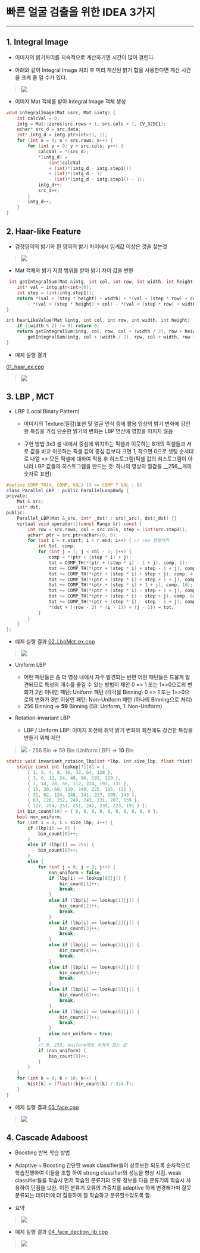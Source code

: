 # 빠른 얼굴 검출을 위한 **IDEA** 3가지

---
## 1. Integral Image

- 이미지의 밝기차이를 지속적으로 계산하기엔 시간이 많이 걸린다.

- 아래와 같이 Integral Image 처리 후 미리 계산된 밝기 합을 사용한다면 계산 시간을 크게 줄 일 수가 있다.

>  ![ ](/image/intgral.jpg)

- 이미지 Mat 객체를 받아 Integral Image 객체 생성
```c
void integralImage(Mat &src, Mat &intg) {
    int calcVal = 0;
    intg = Mat::zeros(src.rows + 1, src.cols + 1, CV_32SC1);
    uchar* src_d = src.data;
    int* intg_d = intg.ptr<int>(1, 1);
    for (int x = 0; x < src.rows; x++) {
        for (int y = 0; y < src.cols; y++) {
            calcVal = *(src_d);
            *(intg_d) =
                (int)calcVal
                + (int)*(intg_d - intg.step1())
                + (int)*(intg_d - 1)
                - (int)*(intg_d - intg.step1() - 1);
            intg_d++;
            src_d++;
        }
        intg_d++;
    }
}
```

## 2. Haar-like Feature

- 검정영역의 밝기와 흰 영역의 밝기 차이에서 임계값 이상은 것을 찾는것 

> ![ ](/image/haar_feature.jpg)
 
-  Mat 객체와 밝기 지정 범위를 받아 밝기 차이 값을 반환

```c
 int getIntegralSum(Mat &intg, int col, int row, int width, int height) {
    int* val = intg.ptr<int>(0);
    int step = (int)intg.step1();
    return *(val + (step * height) + width) + *(val + (step * row) + col)
        - *(val + (step * height) + col) - *(val + (step * row) + width);
}
```

```c
int haarLikeValue(Mat &intg, int col, int row, int width, int height) {
    if ((width % 2) != 0) return 0;
    return getIntegralSum(intg, col, row, col + (width / 2), row + height) -
        getIntegralSum(intg, col + (width / 2), row, col + width, row + height);
}
```

- 예제 실행 결과

[01_haar_ex.cpp](https://github.com/yellowdo/opencv_haar/blob/master/01_haar_ex.cpp "01_haar_ex.cpp")

>![ ](/image/intg.jpg)


## 3. LBP , MCT
-  LBP (Local Binary Pattern)
	- 이미지의 Texture(질감)표현 및 얼굴 인식 등에 활용
	영상의 밝기 변화에 강인한 특징을 가짐
	단순한 밝기의 변화는 LBP 연산에 영향을 미치지 않음

	- 구현 방법
	3x3 셀 내에서 중심에 위치하는 픽셀과 이웃하는 8개의 픽셀들과 서로 값을 비교
	이웃하는 픽셀 값이 중심 값보다 크면 1, 작으면 0으로 셋팅
	순서대로 나열 => 모든 픽셀에 대하여 적용 후 히스토그램(픽셀 값의 히스토그램이 아니라 LBP 값들의 히스토그램을 만드는 것: 하나의 영상의 질감을 __256__개의 숫자로 표현)

```c
#define COMP_TH(X, COMP, VAL) (X >= COMP ? VAL : 0)
class Parallel_LBP : public ParallelLoopBody {
private:
    Mat & src;
    int* dst;
public:
    Parallel_LBP(Mat &_src, int* _dst) : src(_src), dst(_dst) {}
    virtual void operator()(const Range &r) const {
        int row = src.rows, col = src.cols, step = (int)src.step1();
        uchar* ptr = src.ptr<uchar>(0, 0);
        for (int i = r.start; i < r.end; i++) { // row 병렬처리
            int tot, comp;
            for (int j = 1; j < col - 1; j++) {
                comp = *(ptr + (step * i) + j);
                tot = COMP_TH(*(ptr + (step * i) - 1 + j), comp, 1);
                tot += COMP_TH(*(ptr + (step * i) + step - 1 + j), comp, 2);
                tot += COMP_TH(*(ptr + (step * i) + step + j), comp, 4);
                tot += COMP_TH(*(ptr + (step * i) + step + 1 + j), comp, 8);
                tot += COMP_TH(*(ptr + (step * i) + 1 + j), comp, 16);
                tot += COMP_TH(*(ptr + (step * i) - step + 1 + j), comp, 32);
                tot += COMP_TH(*(ptr + (step * i) - step + j), comp, 64);
                tot += COMP_TH(*(ptr + (step * i) - step - 1 + j), comp, 128);
                *(dst + ((row - 2) * (i - 1)) + (j - 1)) = tot;
            }
        }
    }
};
```

 - 예제 실행 결과
[02_LbpMct_ex.cpp](https://github.com/yellowdo/opencv_haar/blob/master/02_LbpMct_ex.cpp "02_LbpMct_ex.cpp")
> ![ ](/image/LBP.jpg)

- Uniform LBP
	- 어떤 패턴들은 좀 더 영상 내에서 자주 발견되는 반면 어떤 패턴들은 드물게 발견되므로 특성의 개수를 줄일 수 있는 방법이 제안 
	0 => 1 또는 1=>0으로의 변화가 2번 이내인 패턴: Uniform 패턴 (각각을 Binning)
	0 => 1 또는 1=>0으로의 변화가 3번 이상인 패턴: Non-Uniform 패턴 (하나의 Binning으로 처리)
	- 256 Binning => __59__ Binning (58: Uniform, 1: Non-Uniform)

- Rotation-invariant LBP
	- LBP / Uniform LBP: 이미지 회전에 취약
	밝기 변화와 회전에도 강건한 특징을 만들기 위해 제안
> ![ ](/image/riLBP.jpg)
	- 256 Bin => 59 Bin (Uniform LBP) => __10__ Bin

```c
static void invariant_rotaion_lbp(int *lbp, int size_lbp, float *hist) {
    static const int lookup[7][8] = {
        { 1, 2, 4, 8, 16, 32, 64, 128 },
        { 3, 6, 12, 24, 48, 96, 192, 129 },
        { 7, 14, 28, 56, 112, 224, 193, 131 },
        { 15, 30, 60, 120, 240, 225, 195, 135 },
        { 31, 62, 124, 248, 241, 227, 199, 143 },
        { 63, 126, 252, 249, 243, 231, 207, 159 },
        { 127, 254, 253, 251, 247, 239, 223, 191 } };
    int bin_count[10] = { 0, 0, 0, 0, 0, 0, 0, 0, 0, 0 };
    bool non_uniform;
    for (int i = 0; i < size_lbp; i++) {
        if (lbp[i] == 0) {
            bin_count[0]++;
        }
        else if (lbp[i] == 255) {
            bin_count[8]++;
        }
        else {
            for (int j = 0; j < 8; j++) {
                non_uniform = false;
                if (lbp[i] == lookup[0][j]) {
                    bin_count[1]++;
                    break;
                }
                else if (lbp[i] == lookup[1][j]) {
                    bin_count[2]++;
                    break;
                }
                else if (lbp[i] == lookup[2][j]) {
                    bin_count[3]++;
                    break;
                }
                else if (lbp[i] == lookup[3][j]) {
                    bin_count[4]++;
                    break;
                }
                else if (lbp[i] == lookup[4][j]) {
                    bin_count[5]++;
                    break;
                }
                else if (lbp[i] == lookup[5][j]) {
                    bin_count[6]++;
                    break;
                }
                else if (lbp[i] == lookup[6][j]) {
                    bin_count[7]++;
                    break;
                }
                else non_uniform = true;
            }
            // 0, 255, Uniform에도 속하지 않는 값
            if (non_uniform) {
                bin_count[9]++;
            }
        }
    }
    for (int k = 0; k < 10; k++) {
        hist[k] = (float)(bin_count[k] / 324.f);
    }
}
```

- 예제 실행 결과
[03_face.cpp](https://github.com/yellowdo/opencv_haar/blob/master/03_face.cpp "03_face.cpp")
> ![ ](/image/compare.jpg)


## 4. Cascade Adaboost

- Boosting
	반복 학습 방법
	
- Adaptive + Boosting
	간단한 weak classifier들이 상호보완 되도록 순차적으로 학습진행하여 이들을 조합 하여 strong classifier의 성능을 향상 시킴.
	weak classifier들을 학습시 먼저 학습된 분류기의 오류 정보를 다음 분류기의 학습시 사용하여 단점을 보완.
	이전 분류기 오류의 가중치를 adaptive 하게 변경해가며 잘못 분류되는 데이터에 더 집중하여  잘 학습하고 분류할수있도록 함.

- 요약
> ![ ](/image/adaboost.jpg)

- 예제 실행 결과
[04_face_dection_lib.cpp](https://github.com/yellowdo/opencv_haar/blob/master/04_face_dection_lib.cpp "04_face_dection_lib.cpp")
> ![ ](/image/face_dectect.jpg)